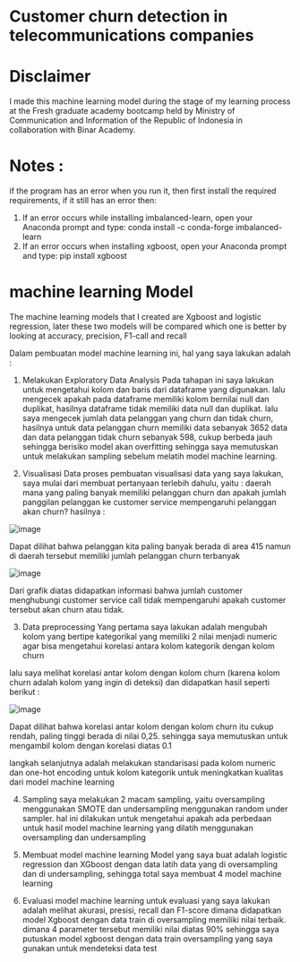 # Customer churn detection in telecommunications companies

# Disclaimer
I made this machine learning model during the stage of my learning process at the Fresh graduate academy bootcamp held by
Ministry of Communication and Information of the Republic of Indonesia in collaboration with Binar Academy.

# Notes : 
if the program has an error when you run it, then first install the required requirements, if it still has an error then:
1. If an error occurs while installing imbalanced-learn, open your Anaconda prompt and type: conda install -c conda-forge imbalanced-learn
2. If an error occurs when installing xgboost, open your Anaconda prompt and type: pip install xgboost

# machine learning Model
The machine learning models that I created are Xgboost and logistic regression, later these two models will be compared which one is better
by looking at accuracy, precision, F1-call and recall

Dalam pembuatan model machine learning ini, hal yang saya lakukan adalah :
1. Melakukan Exploratory Data Analysis
Pada tahapan ini saya lakukan untuk mengetahui kolom dan baris dari dataframe yang digunakan. lalu mengecek apakah pada dataframe memiliki 
kolom bernilai null dan duplikat, hasilnya dataframe tidak memiliki data null dan duplikat.
lalu saya mengecek jumlah data pelanggan yang churn dan tidak churn,
hasilnya untuk data pelanggan churn memiliki data sebanyak 3652 data dan data pelanggan tidak churn sebanyak 598, cukup berbeda jauh sehingga berisiko model akan overfitting
sehingga saya memutuskan untuk melakukan sampling sebelum melatih model machine learning.

2. Visualisasi Data
proses pembuatan visualisasi data yang saya lakukan, saya mulai dari membuat pertanyaan terlebih dahulu, yaitu :
daerah mana yang paling banyak memiliki pelanggan churn dan apakah jumlah panggilan pelanggan ke customer service mempengaruhi pelanggan akan churn?
hasilnya :

![image](https://user-images.githubusercontent.com/94748637/196013624-396b18b5-d639-4fae-9de2-4e64e3b84948.png)

Dapat dilihat bahwa pelanggan kita paling banyak berada di area 415 namun di daerah tersebut memiliki jumlah pelanggan churn terbanyak

![image](https://user-images.githubusercontent.com/94748637/196013648-8b68b75b-42fe-4fc5-a8a6-ac5e6c2c2e73.png)

Dari grafik diatas didapatkan informasi bahwa jumlah customer menghubungi customer service call tidak mempengaruhi apakah customer tersebut akan churn atau tidak.

3. Data preprocessing
Yang pertama saya lakukan adalah mengubah kolom yang bertipe kategorikal yang memiliki 2 nilai menjadi numeric agar bisa mengetahui korelasi antara kolom kategorik dengan kolom churn

lalu saya melihat korelasi antar kolom dengan kolom churn (karena kolom churn adalah kolom yang ingin di deteksi) dan didapatkan hasil seperti berikut :

![image](https://user-images.githubusercontent.com/94748637/196013682-f3f1ff5d-e0f9-4d7b-bd0e-f867c72afefd.png)

Dapat dilihat bahwa korelasi antar kolom dengan kolom churn itu cukup rendah, paling tinggi berada di nilai 0,25. sehingga saya memutuskan untuk mengambil kolom dengan korelasi diatas 0.1

langkah selanjutnya adalah melakukan standarisasi pada kolom numeric dan one-hot encoding untuk kolom kategorik untuk meningkatkan kualitas dari model machine learning

4. Sampling
saya melakukan 2 macam sampling, yaitu oversampling menggunakan SMOTE dan undersampling menggunakan random under sampler. hal ini dilakukan untuk mengetahui apakah ada perbedaan untuk hasil model
machine learning yang dilatih menggunakan oversampling dan undersampling

5. Membuat model machine learning
Model yang saya buat adalah logistic regression dan XGboost dengan data latih data yang di oversampling dan di undersampling, sehingga total saya membuat 4 model machine learning

6. Evaluasi model machine learning
untuk evaluasi yang saya lakukan adalah melihat akurasi, presisi, recall dan F1-score dimana didapatkan model Xgboost dengan data train di oversampling memiliki nilai terbaik. dimana 4 parameter tersebut memiliki nilai diatas 90% sehingga saya putuskan model xgboost dengan data train oversampling yang saya gunakan untuk mendeteksi data test
